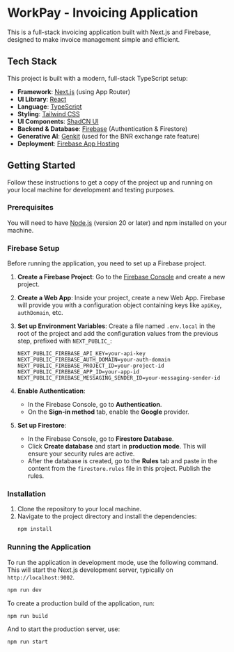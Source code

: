 # WorkPay - Invoicing Application

This is a full-stack invoicing application built with Next.js and Firebase, designed to make invoice management simple and efficient.

## Tech Stack

This project is built with a modern, full-stack TypeScript setup:

- **Framework**: [Next.js](https://nextjs.org/) (using App Router)
- **UI Library**: [React](https://react.dev/)
- **Language**: [TypeScript](https://www.typescriptlang.org/)
- **Styling**: [Tailwind CSS](https://tailwindcss.com/)
- **UI Components**: [ShadCN UI](https://ui.shadcn.com/)
- **Backend & Database**: [Firebase](https://firebase.google.com/) (Authentication & Firestore)
- **Generative AI**: [Genkit](https://firebase.google.com/docs/genkit) (used for the BNR exchange rate feature)
- **Deployment**: [Firebase App Hosting](https://firebase.google.com/docs/app-hosting)

## Getting Started

Follow these instructions to get a copy of the project up and running on your local machine for development and testing purposes.

### Prerequisites

You will need to have [Node.js](https://nodejs.org/) (version 20 or later) and npm installed on your machine.

### Firebase Setup

Before running the application, you need to set up a Firebase project.

1.  **Create a Firebase Project**: Go to the [Firebase Console](https://console.firebase.google.com/) and create a new project.

2.  **Create a Web App**: Inside your project, create a new Web App. Firebase will provide you with a configuration object containing keys like `apiKey`, `authDomain`, etc.

3.  **Set up Environment Variables**: Create a file named `.env.local` in the root of the project and add the configuration values from the previous step, prefixed with `NEXT_PUBLIC_`:
    ```
    NEXT_PUBLIC_FIREBASE_API_KEY=your-api-key
    NEXT_PUBLIC_FIREBASE_AUTH_DOMAIN=your-auth-domain
    NEXT_PUBLIC_FIREBASE_PROJECT_ID=your-project-id
    NEXT_PUBLIC_FIREBASE_APP_ID=your-app-id
    NEXT_PUBLIC_FIREBASE_MESSAGING_SENDER_ID=your-messaging-sender-id
    ```

4.  **Enable Authentication**:
    - In the Firebase Console, go to **Authentication**.
    - On the **Sign-in method** tab, enable the **Google** provider.

5.  **Set up Firestore**:
    - In the Firebase Console, go to **Firestore Database**.
    - Click **Create database** and start in **production mode**. This will ensure your security rules are active.
    - After the database is created, go to the **Rules** tab and paste in the content from the `firestore.rules` file in this project. Publish the rules.

### Installation

1.  Clone the repository to your local machine.
2.  Navigate to the project directory and install the dependencies:
    ```bash
    npm install
    ```

### Running the Application

To run the application in development mode, use the following command. This will start the Next.js development server, typically on `http://localhost:9002`.

```bash
npm run dev
```

To create a production build of the application, run:

```bash
npm run build
```

And to start the production server, use:

```bash
npm run start
```
